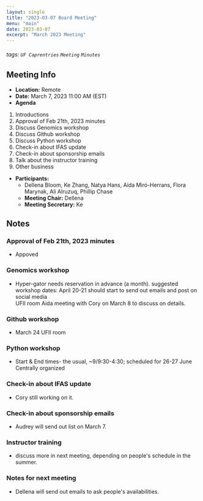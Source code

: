 ```yaml
---
layout: single
title: "2023-03-07 Board Meeting"
menu: "main"
date: 2023-03-07
excerpt: "March 2023 Meeting"
---
```


###### tags: `UF Caprentries` `Meeting` `Minutes`

## Meeting Info

- **Location:** Remote
- **Date:** March 7, 2023 11:00 AM (EST)
- **Agenda**
1. Introductions
2. Approval of Feb 21th, 2023 minutes
3. Discuss Genomics workshop
4. Discuss Github workshop
5. Discuss Python workshop
6. Check-in about IFAS update
7. Check-in about sponsorship emails
8. Talk about the instructor training
9. Other business

- **Participants:**
    - Dellena Bloom, Ke Zhang, Natya Hans, Aida Miró-Herrans, Flora Marynak, Ali Alruzuq, Phillip Chase
    - **Meeting Chair:** Dellena
    - **Meeting Secretary:** Ke

## Notes
<!-- Other important details discussed during the meeting can be entered here. -->


### Approval of Feb 21th, 2023 minutes

* Appoved

### Genomics workshop

* Hyper-gator needs reservation in advance (a month). 
suggested workshop dates: April 20-21 
should start to send out emails and post on social media  
UFII room 
Aida meeting with Cory on March 8 to discuss on details.  

### Github workshop

* March 24
UFII room 

### Python workshop
* Start & End times- the usual, ~9/9:30-4:30;
scheduled for 26-27 June
Centrally organized

### Check-in about IFAS update

* Cory still working on it. 

### Check-in about sponsorship emails

* Audrey will send out list on March 7.

### Instructor training

* discuss more in next meeting, depending on people's schedule in the summer. 

### Notes for next meeting

* Dellena will send out emails to ask people's availabilities. 
